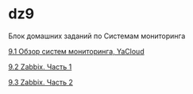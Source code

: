 # dz9
Блок домашних заданий по Системам мониторинга

[9.1 Обзор систем мониторинга, YaCloud](9-1/readme.md)


[9.2 Zabbix. Часть 1](9-2/readme.md)


[9.3 Zabbix. Часть 2](9-3/readme.md)


